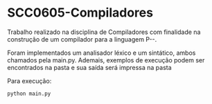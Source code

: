 # SCC0605-Compiladores

Trabalho realizado na disciplina de Compiladores com finalidade na construção de um compilador para a linguagem P--. 

Foram implementados um analisador léxico e um sintático, ambos chamados pela main.py. Ademais, exemplos de execução podem ser encontrados na pasta <entrada> e sua saída será impressa na pasta <saida>


Para execução:
```
python main.py
```
